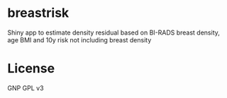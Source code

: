 # breastrisk

Shiny app to estimate density residual based on BI-RADS breast density, age BMI and 10y risk not including breast density

# License

GNP GPL v3


